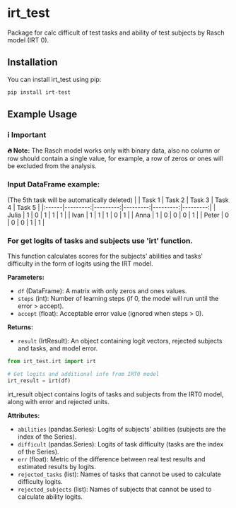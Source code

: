 # irt_test
Package for calc difficult of test tasks and ability of test subjects by Rasch model (IRT 0).

## Installation
You can install irt_test using pip:

```bash
pip install irt-test
```

## Example Usage

### ℹ️ Important

**🔥 Note:** The Rasch model works only with binary data, also no column or row should contain a single value, for example, a row of zeros or ones will be excluded from the analysis.

### Input DataFrame example:
(The 5th task will be automatically deleted)
|       |   Task 1 |   Task 2 |   Task 3 |   Task 4 |   Task 5 |
|:------|---------:|---------:|---------:|---------:|---------:|
| Julia |        1 |        0 |        1 |        1 |        1 |
| Ivan  |        1 |        1 |        1 |        0 |        1 |
| Anna  |        1 |        0 |        0 |        0 |        1 |
| Peter |        0 |        0 |        0 |        1 |        1 |

### For get logits of tasks and subjects use 'irt' function.

This function calculates scores for the subjects' abilities and tasks' difficulty in the form of logits using the IRT model.

**Parameters:**
- `df` (DataFrame): A matrix with only zeros and ones values.
- `steps` (int): Number of learning steps (if 0, the model will run until the error > accept).
- `accept` (float): Acceptable error value (ignored when steps > 0).

**Returns:**
- `result` (IrtResult): An object containing logit vectors, rejected subjects and tasks, and model error.

```python
from irt_test.irt import irt

# Get logits and additional info from IRT0 model
irt_result = irt(df)
```
irt_result object contains logits of tasks and subjects from the IRT0 model, along with error and rejected units.

**Attributes:**
- `abilities` (pandas.Series): Logits of subjects' abilities (subjects are the index of the Series).
- `difficult` (pandas.Series): Logits of task difficulty (tasks are the index of the Series).
- `err` (float): Metric of the difference between real test results and estimated results by logits.
- `rejected_tasks` (list): Names of tasks that cannot be used to calculate difficulty logits.
- `rejected_subjects` (list): Names of subjects that cannot be used to calculate ability logits.

